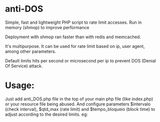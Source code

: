 # anti-DOS
Simple, fast and lightweight PHP script to rate limit accesses. Run in memory (shmop) to improve performance

Deployment with shmop ran faster than with redis and memcached.

It's multipurpose. It can be used for rate limit based on ip, user agent, among other parameters.

Default limits hits per second or microsecond per ip to prevent DOS (Denial Of Service) attack.


# Usage:

Just add anti_DOS.php file in the top of your main php file (like index.php) or your resource file being abused. And configure parameters $intervalo (check interval), $qtd_max (rate limit) and $tempo_bloqueio (block time) to adjust according to the desired limits.
eg:
<?php
include_once('/home/yoursite/anti_DOS.php');




